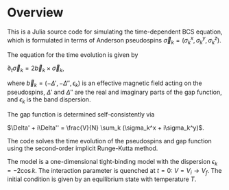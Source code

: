 # Overview

This is a Julia source code for simulating the time-dependent BCS equation, which is formulated in terms of Anderson pseudospins $\vec{\sigma}_k = (\sigma_k^x, \sigma_k^y, \sigma_k^z)$.

The equation for the time evolution is given by

$\partial_t \vec{\sigma}_k = 2 \vec{b}_k \times \vec{\sigma}_k$,

where $\vec{b}_k=(-\Delta', -\Delta'', \epsilon_k)$ is an effective magnetic field acting on the pseudospins, $\Delta'$ and $\Delta''$ are the real and imaginary parts of the gap function, and $\epsilon_k$ is the band dispersion.

The gap function is determined self-consistently via

$\Delta' + i\Delta'' = \frac{V}{N} \sum_k (\sigma_k^x + i\sigma_k^y)$.

The code solves the time evolution of the pseudospins and gap function using the second-order implicit Runge-Kutta method.

The model is a one-dimensional tight-binding model with the dispersion $\epsilon_k=-2\cos k$. The interaction parameter is quenched at $t=0$: $V=V_i \to V_f$. The initial condition is given by an equilibrium state with temperature $T$.

